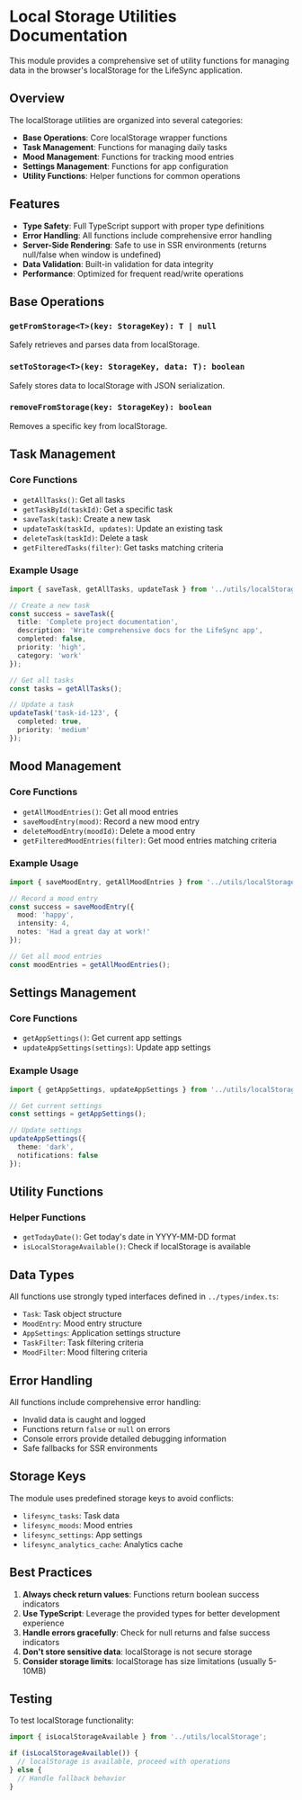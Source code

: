 # Local Storage Utilities Documentation

This module provides a comprehensive set of utility functions for managing data in the browser's localStorage for the LifeSync application.

## Overview

The localStorage utilities are organized into several categories:
- **Base Operations**: Core localStorage wrapper functions
- **Task Management**: Functions for managing daily tasks
- **Mood Management**: Functions for tracking mood entries
- **Settings Management**: Functions for app configuration
- **Utility Functions**: Helper functions for common operations

## Features

- **Type Safety**: Full TypeScript support with proper type definitions
- **Error Handling**: All functions include comprehensive error handling
- **Server-Side Rendering**: Safe to use in SSR environments (returns null/false when window is undefined)
- **Data Validation**: Built-in validation for data integrity
- **Performance**: Optimized for frequent read/write operations

## Base Operations

### `getFromStorage<T>(key: StorageKey): T | null`
Safely retrieves and parses data from localStorage.

### `setToStorage<T>(key: StorageKey, data: T): boolean`
Safely stores data to localStorage with JSON serialization.

### `removeFromStorage(key: StorageKey): boolean`
Removes a specific key from localStorage.

## Task Management

### Core Functions
- `getAllTasks()`: Get all tasks
- `getTaskById(taskId)`: Get a specific task
- `saveTask(task)`: Create a new task
- `updateTask(taskId, updates)`: Update an existing task
- `deleteTask(taskId)`: Delete a task
- `getFilteredTasks(filter)`: Get tasks matching criteria

### Example Usage

```typescript
import { saveTask, getAllTasks, updateTask } from '../utils/localStorage';

// Create a new task
const success = saveTask({
  title: 'Complete project documentation',
  description: 'Write comprehensive docs for the LifeSync app',
  completed: false,
  priority: 'high',
  category: 'work'
});

// Get all tasks
const tasks = getAllTasks();

// Update a task
updateTask('task-id-123', {
  completed: true,
  priority: 'medium'
});
```

## Mood Management

### Core Functions
- `getAllMoodEntries()`: Get all mood entries
- `saveMoodEntry(mood)`: Record a new mood entry
- `deleteMoodEntry(moodId)`: Delete a mood entry
- `getFilteredMoodEntries(filter)`: Get mood entries matching criteria

### Example Usage

```typescript
import { saveMoodEntry, getAllMoodEntries } from '../utils/localStorage';

// Record a mood entry
const success = saveMoodEntry({
  mood: 'happy',
  intensity: 4,
  notes: 'Had a great day at work!'
});

// Get all mood entries
const moodEntries = getAllMoodEntries();
```

## Settings Management

### Core Functions
- `getAppSettings()`: Get current app settings
- `updateAppSettings(settings)`: Update app settings

### Example Usage

```typescript
import { getAppSettings, updateAppSettings } from '../utils/localStorage';

// Get current settings
const settings = getAppSettings();

// Update settings
updateAppSettings({
  theme: 'dark',
  notifications: false
});
```

## Utility Functions

### Helper Functions
- `getTodayDate()`: Get today's date in YYYY-MM-DD format
- `isLocalStorageAvailable()`: Check if localStorage is available

## Data Types

All functions use strongly typed interfaces defined in `../types/index.ts`:

- `Task`: Task object structure
- `MoodEntry`: Mood entry structure
- `AppSettings`: Application settings structure
- `TaskFilter`: Task filtering criteria
- `MoodFilter`: Mood filtering criteria

## Error Handling

All functions include comprehensive error handling:
- Invalid data is caught and logged
- Functions return `false` or `null` on errors
- Console errors provide detailed debugging information
- Safe fallbacks for SSR environments

## Storage Keys

The module uses predefined storage keys to avoid conflicts:
- `lifesync_tasks`: Task data
- `lifesync_moods`: Mood entries
- `lifesync_settings`: App settings
- `lifesync_analytics_cache`: Analytics cache

## Best Practices

1. **Always check return values**: Functions return boolean success indicators
2. **Use TypeScript**: Leverage the provided types for better development experience
3. **Handle errors gracefully**: Check for null returns and false success indicators
4. **Don't store sensitive data**: localStorage is not secure storage
5. **Consider storage limits**: localStorage has size limitations (usually 5-10MB)

## Testing

To test localStorage functionality:

```typescript
import { isLocalStorageAvailable } from '../utils/localStorage';

if (isLocalStorageAvailable()) {
  // localStorage is available, proceed with operations
} else {
  // Handle fallback behavior
}
``` 